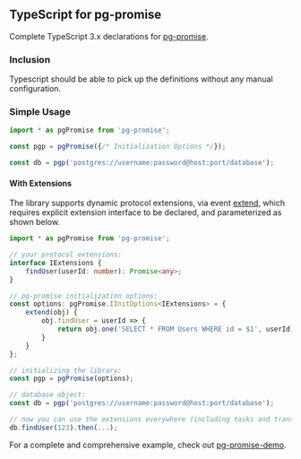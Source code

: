 ## TypeScript for pg-promise

Complete TypeScript 3.x declarations for [pg-promise].

### Inclusion

Typescript should be able to pick up the definitions without any manual configuration.

### Simple Usage

```ts
import * as pgPromise from 'pg-promise';

const pgp = pgPromise({/* Initialization Options */});

const db = pgp('postgres://username:password@host:port/database');
```

#### With Extensions

The library supports dynamic protocol extensions, via event [extend], which requires
explicit extension interface to be declared, and parameterized as shown below.

```ts
import * as pgPromise from 'pg-promise';

// your protocol extensions:
interface IExtensions {
    findUser(userId: number): Promise<any>;
}

// pg-promise initialization options:
const options: pgPromise.IInitOptions<IExtensions> = {
    extend(obj) {
        obj.findUser = userId => {
            return obj.one('SELECT * FROM Users WHERE id = $1', userId);
        }
    }
};

// initializing the library:
const pgp = pgPromise(options);

// database object:
const db = pgp('postgres://username:password@host:port/database');

// now you can use the extensions everywhere (including tasks and transactions):
db.findUser(123).then(...);
```

For a complete and comprehensive example, check out [pg-promise-demo].

[pg-promise-demo]:https://github.com/vitaly-t/pg-promise-demo
[extend]:http://vitaly-t.github.io/pg-promise/global.html#event:extend
[pg-promise]:https://github.com/vitaly-t/pg-promise

